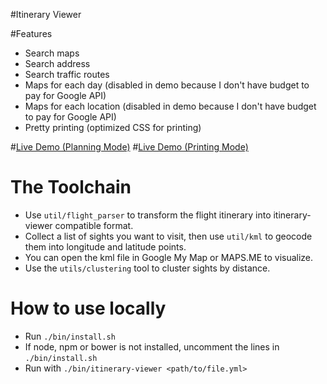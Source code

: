#Itinerary Viewer

#Features
* Search maps
* Search address
* Search traffic routes
* Maps for each day (disabled in demo because I don't have budget to pay for Google API)
* Maps for each location (disabled in demo because I don't have budget to pay for Google API)
* Pretty printing (optimized CSS for printing)

#[Live Demo (Planning Mode)](https://shinglyu.github.io/itinerary-viewer/?planningMode=1)
#[Live Demo (Printing Mode)](https://shinglyu.github.io/itinerary-viewer/)

# The Toolchain
* Use `util/flight_parser` to transform the flight itinerary into itinerary-viewer compatible format.
* Collect a list of sights you want to visit, then use `util/kml` to geocode them into longitude and latitude points.
* You can open the kml file in Google My Map or MAPS.ME to visualize.
* Use the `utils/clustering` tool to cluster sights by distance.

# How to use locally

* Run `./bin/install.sh`
* If node, npm or bower is not installed, uncomment the lines in `./bin/install.sh`
* Run with `./bin/itinerary-viewer <path/to/file.yml>`

